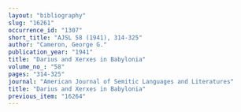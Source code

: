 ```yaml
---
layout: "bibliography"
slug: "16261"
occurrence_id: "1307"
short_title: "AJSL 58 (1941), 314-325"
author: "Cameron, George G."
publication_year: "1941"
title: "Darius and Xerxes in Babylonia"
volume_no_: "58"
pages: "314-325"
journal: "American Journal of Semitic Languages and Literatures"
title: "Darius and Xerxes in Babylonia"
previous_item: "16264"
---
```

